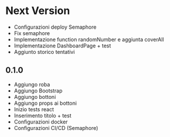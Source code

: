 # Next Version
+ Configurazioni deploy Semaphore
+ Fix semaphore
+ Implementazione function randomNumber e aggiunta coverAll
+ Implementazione DashboardPage + test
+ Aggiunto storico tentativi

## 0.1.0
+ Aggiungo roba
+ Aggiungo Bootstrap
+ Aggiungo bottoni
+ Aggiungo props ai bottoni
+ Inizio tests react
+ Inserimento titolo + test
+ Configurazioni docker
+ Configurazioni CI/CD (Semaphore)
